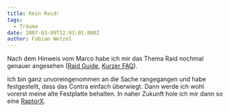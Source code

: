 ```yaml
---
title: Kein Raid!
tags:
  - Träume
date: 2007-03-09T12:03:01.000Z
author: Fabian Wetzel
---
```


Nach dem Hinweis vom Marco habe ich mir das Thema Raid nochmal genauer angesehen ([Raid Guide](http://www.forumdeluxx.de/forum/showthread.php?t=119202), [Kurzer FAQ](http://www.forumdeluxx.de/forum/showthread.php?t=31427#2.1)).

Ich bin ganz unvoreingenommen an die Sache rangegangen und habe festgestellt, dass das Contra einfach überwiegt. Dann werde ich wohl vorerst meine alte Festplatte behalten. In naher Zukunft hole ich mir dann so eine [RaptorX](http://www.alternate.de/html/product/details.html?articleId=136634).


